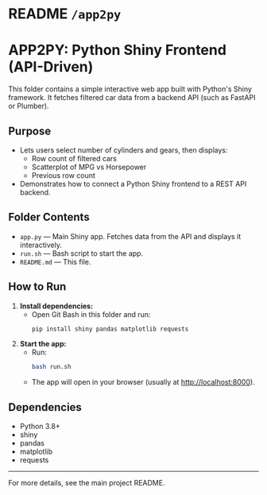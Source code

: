 # README `/app2py`
# APP2PY: Python Shiny Frontend (API-Driven)

This folder contains a simple interactive web app built with Python's Shiny framework. It fetches filtered car data from a backend API (such as FastAPI or Plumber).

## Purpose
- Lets users select number of cylinders and gears, then displays:
  - Row count of filtered cars
  - Scatterplot of MPG vs Horsepower
  - Previous row count
- Demonstrates how to connect a Python Shiny frontend to a REST API backend.

## Folder Contents
- `app.py` — Main Shiny app. Fetches data from the API and displays it interactively.
- `run.sh` — Bash script to start the app.
- `README.md` — This file.

## How to Run
1. **Install dependencies:**
   - Open Git Bash in this folder and run:
     ```bash
     pip install shiny pandas matplotlib requests
     ```
2. **Start the app:**
   - Run:
     ```bash
     bash run.sh
     ```
   - The app will open in your browser (usually at [http://localhost:8000](http://localhost:8000)).

## Dependencies
- Python 3.8+
- shiny
- pandas
- matplotlib
- requests

---
For more details, see the main project README. 